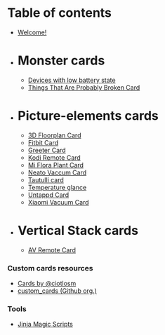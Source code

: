 # Table of contents

* [Welcome!](README.md)

* # Monster cards
  * [Devices with low battery state](monster-cards/devices-with-low-battery.md)
  * [Things That Are Probably Broken Card](monster-cards/broken-card.md)

* # Picture-elements cards
  * [3D Floorplan Card](picture-elements/3d-floorplan.md)
  * [Fitbit Card](picture-elements/fitbit-card.md)
  * [Greeter Card](picture-elements/greeter-card.md)
  * [Kodi Remote Card](picture-elements/kodiremote-card.md)
  * [Mi Flora Plant Card](picture-elements/plants-card.md)
  * [Neato Vaccum Card](picture-elements/neato-vaccum-card.md)
  * [Tautulli card](picture-elements/tautulli-card.md)
  * [Temperature glance](picture-elements/temperature-glance.md)
  * [Untappd Card](picture-elements/untappd-card.md)
  * [Xiaomi Vacuum Card](picture-elements/xiaomi-vacuum-card.md)

* # Vertical Stack cards
  * [AV Remote Card](vertical-stack/av-remote.md)

### Custom cards resources

* [Cards by @ciotlosm](https://github.com/ciotlosm/custom-lovelace)
* [custom_cards (Github org.)](https://github.com/custom-cards)

### Tools

* [Jinja Magic Scripts](tools/jinja-magic-scripts.md)
